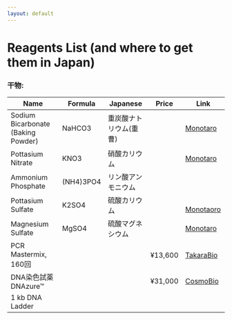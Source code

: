 ```yaml
---
layout: default
---
```


# Reagents List (and where to get them in Japan)
### 干物:

| Name | Formula | Japanese | Price | Link |
| ---- | ---- | ---- | ---- | ---- |
| Sodium Bicarbonate (Baking Powder) | NaHCO3 | 重炭酸ナトリウム(重曹) | | [Monotaro](https://www.monotaro.com/p/1922/2534/) |
| Pottasium Nitrate | KNO3 | 硝酸カリウム | | [Monotaro](https://www.monotaro.com/p/1171/6172/) |
| Ammonium Phosphate | (NH4)3PO4 | リン酸アンモニウム | | |
| Pottasium Sulfate | K2SO4 | 硫酸カリウム | |　[Monotaoro](https://www.monotaro.com/p/1796/2552/) |
| Magnesium Sulfate | MgSO4 | 硫酸マグネシウム | | [Monotaro](https://www.monotaro.com/p/1171/6057/) |
| PCR Mastermix, 160回| | | ¥13,600 | [TakaraBio](http://catalog.takara-bio.co.jp/product/basic_info.php?unitid=U100006212) |
| DNA染色試薬 DNAzure™ | | | ¥31,000 | [CosmoBio](http://www.cosmobio.co.jp/product/detail/blue-dna-staining-dye-bti.asp?entry_id=17713) |
| 1 kb DNA Ladder | | | | |
